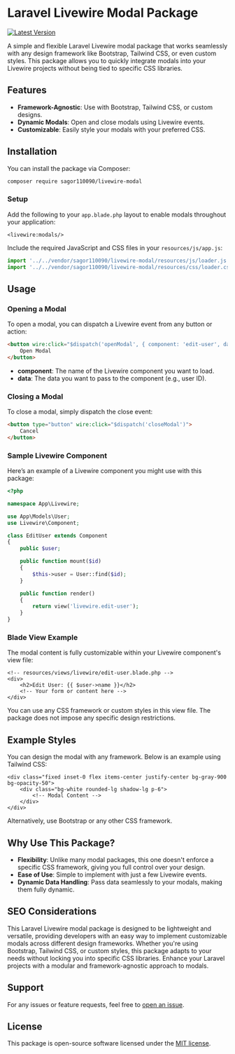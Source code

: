  # Laravel Livewire Modal Package

[![Latest Version](https://img.shields.io/github/v/release/sagor110090/livewire-modal.svg?style=flat-square)](https://packagist.org/packages/sagor110090/livewire-modal)

A simple and flexible Laravel Livewire modal package that works seamlessly with any design framework like Bootstrap, Tailwind CSS, or even custom styles. This package allows you to quickly integrate modals into your Livewire projects without being tied to specific CSS libraries.

## Features

- **Framework-Agnostic**: Use with Bootstrap, Tailwind CSS, or custom designs.
- **Dynamic Modals**: Open and close modals using Livewire events.
- **Customizable**: Easily style your modals with your preferred CSS.

## Installation

You can install the package via Composer:

```bash
composer require sagor110090/livewire-modal
```

### Setup

Add the following to your `app.blade.php` layout to enable modals throughout your application:

```blade
<livewire:modals/>
```

Include the required JavaScript and CSS files in your `resources/js/app.js`:

```js
import '../../vendor/sagor110090/livewire-modal/resources/js/loader.js';
import '../../vendor/sagor110090/livewire-modal/resources/css/loader.css';
```

## Usage

### Opening a Modal

To open a modal, you can dispatch a Livewire event from any button or action:

```html
<button wire:click="$dispatch('openModal', { component: 'edit-user', data: { id: {{ $user->id }} } })">
    Open Modal
</button>
```

- **component**: The name of the Livewire component you want to load.
- **data**: The data you want to pass to the component (e.g., user ID).

### Closing a Modal

To close a modal, simply dispatch the close event:

```html
<button type="button" wire:click="$dispatch('closeModal')">
    Cancel
</button>
```

### Sample Livewire Component

Here’s an example of a Livewire component you might use with this package:

```php
<?php

namespace App\Livewire;

use App\Models\User;
use Livewire\Component;

class EditUser extends Component
{
    public $user;

    public function mount($id)
    {
        $this->user = User::find($id);
    }

    public function render()
    {
        return view('livewire.edit-user');
    }
}
```

### Blade View Example

The modal content is fully customizable within your Livewire component's view file:

```blade
<!-- resources/views/livewire/edit-user.blade.php -->
<div>
    <h2>Edit User: {{ $user->name }}</h2>
    <!-- Your form or content here -->
</div>
```

You can use any CSS framework or custom styles in this view file. The package does not impose any specific design restrictions.

## Example Styles

You can design the modal with any framework. Below is an example using Tailwind CSS:

```blade
<div class="fixed inset-0 flex items-center justify-center bg-gray-900 bg-opacity-50">
    <div class="bg-white rounded-lg shadow-lg p-6">
        <!-- Modal Content -->
    </div>
</div>
```

Alternatively, use Bootstrap or any other CSS framework.

## Why Use This Package?

- **Flexibility**: Unlike many modal packages, this one doesn't enforce a specific CSS framework, giving you full control over your design.
- **Ease of Use**: Simple to implement with just a few Livewire events.
- **Dynamic Data Handling**: Pass data seamlessly to your modals, making them fully dynamic.

## SEO Considerations

This Laravel Livewire modal package is designed to be lightweight and versatile, providing developers with an easy way to implement customizable modals across different design frameworks. Whether you're using Bootstrap, Tailwind CSS, or custom styles, this package adapts to your needs without locking you into specific CSS libraries. Enhance your Laravel projects with a modular and framework-agnostic approach to modals.

## Support

For any issues or feature requests, feel free to [open an issue](https://github.com/sagor110090/livewire-modal/issues).

## License

This package is open-source software licensed under the [MIT license](LICENSE.md).
